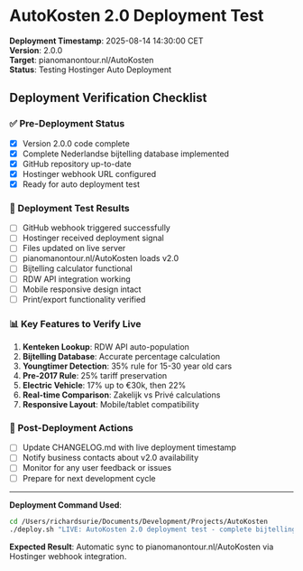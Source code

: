 # AutoKosten 2.0 Deployment Test

**Deployment Timestamp**: 2025-08-14 14:30:00 CET  
**Version**: 2.0.0  
**Target**: pianomanontour.nl/AutoKosten  
**Status**: Testing Hostinger Auto Deployment  

## Deployment Verification Checklist

### ✅ Pre-Deployment Status
- [x] Version 2.0.0 code complete
- [x] Complete Nederlandse bijtelling database implemented
- [x] GitHub repository up-to-date
- [x] Hostinger webhook URL configured
- [x] Ready for auto deployment test

### 🔧 Deployment Test Results
- [ ] GitHub webhook triggered successfully
- [ ] Hostinger received deployment signal
- [ ] Files updated on live server
- [ ] pianomanontour.nl/AutoKosten loads v2.0
- [ ] Bijtelling calculator functional
- [ ] RDW API integration working
- [ ] Mobile responsive design intact
- [ ] Print/export functionality verified

### 📊 Key Features to Verify Live
1. **Kenteken Lookup**: RDW API auto-population
2. **Bijtelling Database**: Accurate percentage calculation
3. **Youngtimer Detection**: 35% rule for 15-30 year old cars
4. **Pre-2017 Rule**: 25% tariff preservation
5. **Electric Vehicle**: 17% up to €30k, then 22%
6. **Real-time Comparison**: Zakelijk vs Privé calculations
7. **Responsive Layout**: Mobile/tablet compatibility

### 🚀 Post-Deployment Actions
- [ ] Update CHANGELOG.md with live deployment timestamp
- [ ] Notify business contacts about v2.0 availability
- [ ] Monitor for any user feedback or issues
- [ ] Prepare for next development cycle

---

**Deployment Command Used**:
```bash
cd /Users/richardsurie/Documents/Development/Projects/AutoKosten
./deploy.sh "LIVE: AutoKosten 2.0 deployment test - complete bijtelling database"
```

**Expected Result**: Automatic sync to pianomanontour.nl/AutoKosten via Hostinger webhook integration.
